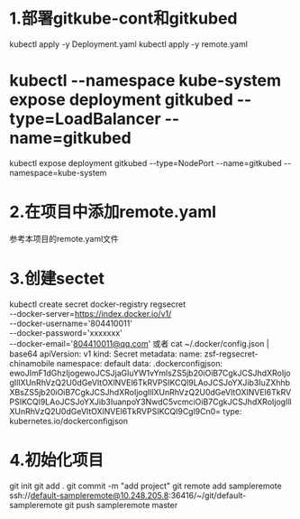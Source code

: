# 1.部署gitkube-cont和gitkubed
kubectl apply -y Deployment.yaml
kubectl apply -y remote.yaml
# kubectl --namespace kube-system expose deployment gitkubed --type=LoadBalancer --name=gitkubed
kubectl expose deployment gitkubed --type=NodePort --name=gitkubed --namespace=kube-system

# 2.在项目中添加remote.yaml
参考本项目的remote.yaml文件

# 3.创建sectet
kubectl create secret docker-registry regsecret \
--docker-server=https://index.docker.io/v1/ \
--docker-username='804410011' \
--docker-password='xxxxxxx' \
--docker-email='804410011@qq.com'
或者
cat ~/.docker/config.json | base64
apiVersion: v1
kind: Secret
metadata:
  name: zsf-regsecret-chinamobile
  namespace: default
data:
  .dockerconfigjson: ewoJImF1dGhzIjogewoJCSJjaGluYW1vYmlsZS5jb20iOiB7CgkJCSJhdXRoIjogIllXUnRhVzQ2U0dGeVltOXlNVEl6TkRVPSIKCQl9LAoJCSJoYXJib3IuZXhhbXBsZS5jb20iOiB7CgkJCSJhdXRoIjogIllXUnRhVzQ2U0dGeVltOXlNVEl6TkRVPSIKCQl9LAoJCSJoYXJib3IuanpoY3NwdC5vcmciOiB7CgkJCSJhdXRoIjogIllXUnRhVzQ2U0dGeVltOXlNVEl6TkRVPSIKCQl9Cgl9Cn0=
type: kubernetes.io/dockerconfigjson



# 4.初始化项目
git init
git add .
git commit -m "add project"
git remote add sampleremote ssh://default-sampleremote@10.248.205.8:36416/~/git/default-sampleremote
git push sampleremote master